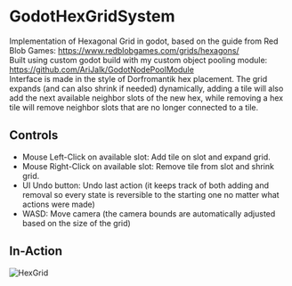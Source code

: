 # GodotHexGridSystem

Implementation of Hexagonal Grid in godot, based on the guide from Red Blob Games: https://www.redblobgames.com/grids/hexagons/</br>
Built using custom godot build with my custom object pooling module: https://github.com/AriJalk/GodotNodePoolModule</br>
Interface is made in the style of Dorfromantik hex placement.
The grid expands (and can also shrink if needed) dynamically, adding a tile will also add the next available neighbor slots of the new hex, while removing a hex tile will remove neighbor slots that are no longer connected to a tile.</br>

## Controls

* Mouse Left-Click on available slot: Add tile on slot and expand grid.
* Mouse Right-Click on available slot: Remove tile from slot and shrink grid.
* UI Undo button: Undo last action (it keeps track of both adding and removal so every state is reversible to the starting one no matter what actions were made)
* WASD: Move camera (the camera bounds are automatically adjusted based on the size of the grid)

## In-Action

![HexGrid](ReadmeImages/HexGrid.gif)</br>
